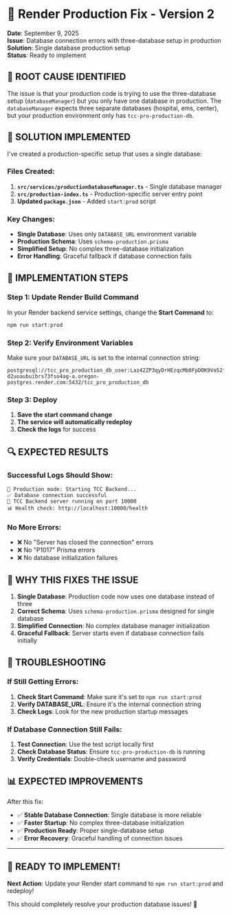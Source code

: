# 🔧 Render Production Fix - Version 2

**Date**: September 9, 2025  
**Issue**: Database connection errors with three-database setup in production  
**Solution**: Single database production setup  
**Status**: Ready to implement

## 🎯 **ROOT CAUSE IDENTIFIED**

The issue is that your production code is trying to use the three-database setup (`databaseManager`) but you only have one database in production. The `databaseManager` expects three separate databases (hospital, ems, center), but your production environment only has `tcc-pro-production-db`.

## 🚀 **SOLUTION IMPLEMENTED**

I've created a production-specific setup that uses a single database:

### **Files Created:**
1. **`src/services/productionDatabaseManager.ts`** - Single database manager
2. **`src/production-index.ts`** - Production-specific server entry point
3. **Updated `package.json`** - Added `start:prod` script

### **Key Changes:**
- **Single Database**: Uses only `DATABASE_URL` environment variable
- **Production Schema**: Uses `schema-production.prisma` 
- **Simplified Setup**: No complex three-database initialization
- **Error Handling**: Graceful fallback if database connection fails

## 🔧 **IMPLEMENTATION STEPS**

### **Step 1: Update Render Build Command**

In your Render backend service settings, change the **Start Command** to:

```bash
npm run start:prod
```

### **Step 2: Verify Environment Variables**

Make sure your `DATABASE_URL` is set to the internal connection string:

```
postgresql://tcc_pro_production_db_user:Laz42ZP3qyDrHEzqcMb0FpDOK9Vo52fx@dpg-d2uoaubuibrs73fso4ag-a.oregon-postgres.render.com:5432/tcc_pro_production_db
```

### **Step 3: Deploy**

1. **Save the start command change**
2. **The service will automatically redeploy**
3. **Check the logs** for success

## 🔍 **EXPECTED RESULTS**

### **Successful Logs Should Show:**
```
🔧 Production mode: Starting TCC Backend...
✅ Database connection successful
🚀 TCC Backend server running on port 10000
📊 Health check: http://localhost:10000/health
```

### **No More Errors:**
- ❌ No "Server has closed the connection" errors
- ❌ No "P1017" Prisma errors
- ❌ No database initialization failures

## 🎯 **WHY THIS FIXES THE ISSUE**

1. **Single Database**: Production code now uses one database instead of three
2. **Correct Schema**: Uses `schema-production.prisma` designed for single database
3. **Simplified Connection**: No complex database manager initialization
4. **Graceful Fallback**: Server starts even if database connection fails initially

## 🚨 **TROUBLESHOOTING**

### **If Still Getting Errors:**

1. **Check Start Command**: Make sure it's set to `npm run start:prod`
2. **Verify DATABASE_URL**: Ensure it's the internal connection string
3. **Check Logs**: Look for the new production startup messages

### **If Database Connection Still Fails:**

1. **Test Connection**: Use the test script locally first
2. **Check Database Status**: Ensure `tcc-pro-production-db` is running
3. **Verify Credentials**: Double-check username and password

## 📊 **EXPECTED IMPROVEMENTS**

After this fix:

- ✅ **Stable Database Connection**: Single database is more reliable
- ✅ **Faster Startup**: No complex three-database initialization
- ✅ **Production Ready**: Proper single-database setup
- ✅ **Error Recovery**: Graceful handling of connection issues

---

## 🚀 **READY TO IMPLEMENT!**

**Next Action**: Update your Render start command to `npm run start:prod` and redeploy!

This should completely resolve your production database issues! 🎉
